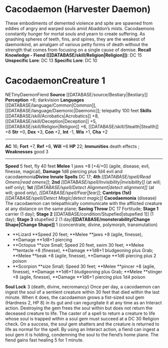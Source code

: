 ﻿---
ac: '39'
alignment: LN
all_resistance: null
burrow_speed: null
charisma: '+5'
climb_speed: null
constitution: '+5'
creature_ability:
- Aging Strikes
- Confusing Gaze
- Envisioning
- Focused Gaze
- Temporal Flurry
- Temporal Reversion
- ''
- Temporal Strike
creature_family: '[[DATABASE/monsterfamily/Aeon|Aeon]]'
description: 'The bythos is a guardian of space and time, and at all times seeks out
  those who misuse planar and temporal magic. A bythos is a roughly humanoid creature
  with four arms and a body made of swirling clouds and mist. Despite its appearance,
  its body feels like dry stone. A bythos seeks out paradoxes caused by irresponsible
  planar or dimensional travelers and repairs breaches where the barriers between
  planes have become thin or damaged. If the mortals responsible remain in the area
  and cannot be convinced to cease their activities, the bythos has no qualms about
  removing them. Using its ability to manipulate time, a bythos might cause an opponent
  to quickly die of old age as time speeds up around them, or cause a target to disappear
  from time and space.<br/><br/><b><u>Recall Knowledge - Monitor</u> ( [[DATABASE/skill/Religion|Religion]]
  )</b>: DC 37<br/><b><u>Unspecific Lore</u></b>: DC 35<br/><b><u>Specific Lore</u></b>:
  DC 32'
dexterity: '+4'
element: null
fly_speed: '35'
fortitude: '+25'
hardness: null
hp: '245'
id: '539'
immunity: null
intelligence: '+7'
land_speed: null
language:
- envisioning
level: '16'
max_speed: '35'
name: Bythos
perception: '+30'
rarity: Uncommon
reflex: '+26'
resistance: null
rus_type_level: null
school: null
sense:
- '[[DATABASE/monsterability/Darkvision|darkvision]]'
size: Large
skill:
- '[[DATABASE/skill/Athletics|Athletics]] +32'
- '[[DATABASE/skill/Arcana|Arcana]] +29'
- '[[DATABASE/skill/Deception|Deception]] +25'
- '[[DATABASE/skill/Intimidation|Intimidation]] +25'
- '[[DATABASE/skill/Nature|Nature]] +30'
- '[[DATABASE/skill/Occultism|Occultism]] +29'
- '[[DATABASE/skill/Religion|Religion]] +30'
- '[[DATABASE/skill/Stealth|Stealth]] +26'
source: '[[DATABASE/source/Bestiary 2|Bestiary 2]]'
speed:
- fly 35 feet
spell:
- '[[DATABASE/spell/Augury|Augury]]'
- '[[DATABASE/spell/Dimensional Anchor|DimensionalAnchor]]'
- '[[DATABASE/spell/Dimensional Lock|Dimensional Lock]]'
- '[[DATABASE/spell/Haste|Haste]]'
- '[[DATABASE/spell/Plane Shift|PlaneShift]]'
- '[[DATABASE/spell/Slow|Slow]]'
- '[[DATABASE/spell/Teleport|Teleport]]'
strength: '+8'
strength_req: '8'
strongest_save:
- Will
swim_speed: null
trait:
- '[[DATABASE/trait/Aeon|Aeon]]'
- '[[DATABASE/trait/Monitor|Monitor]]'
- '[[DATABASE/trait/Uncommon|Uncommon]]'
type: Creature
vision: Darkvision
weakest_save:
- Fortitude
weakness:
- chaotic 15
will: '+30'
wisdom: '+8'

---
# Cacodaemon (Harvester Daemon)

These embodiments of demented violence and spite are spawned from eddies of angry and warped souls amid Abaddon’s mists. Cacodaemons constantly hunger for mortal souls and yearn to create suffering. As gnashing spheres of teeth, fins, and spines, they are the weakest of daemonkind, an amalgam of various petty forms of death without the strength that comes from focusing on a single cause of demise.
**Recall Knowledge - Fiend ([[DATABASE/skill/Religion|Religion]])**: DC 15
**Unspecific Lore**: DC 13
**Specific Lore**: DC 10

# Cacodaemon<span class="item-type">Creature 1</span>

<span class="trait-alignment item-trait">NE</span><span class="trait-size item-trait">Tiny</span><span class="item-trait">Daemon</span><span class="item-trait">Fiend</span>
**Source** [[DATABASE/source/Bestiary|Bestiary]]
**Perception** +6; darkvision
**Languages** [[DATABASE/language/Common|Common]], [[DATABASE/language/Daemonic|Daemonic]]; telepathy 100 feet
**Skills** [[DATABASE/skill/Acrobatics|Acrobatics]] +8, [[DATABASE/skill/Deception|Deception]] +5, [[DATABASE/skill/Religion|Religion]] +6, [[DATABASE/skill/Stealth|Stealth]] +8
**Str** +0, **Dex** +3, **Con** +2, **Int** -1, **Wis** +1, **Cha** +2

---
**AC** 16; **Fort** +7, **Ref** +8, **Will** +6
**HP** 22; **Immunities** death effects
; **Weaknesses** good 3

---
**Speed** 5 feet, fly 40 feet
<span class="in-box-ability">**Melee** <span class="action-icon">1</span> jaws +8 [+4/+0] (agile, disease, evil, finesse, magical), **Damage** 1d8 piercing plus 1d4 evil and cacodaemonia</span>**Divine Innate Spells** DC 17; **4th** _[[DATABASE/spell/Read Omens|read omens]]_; **2nd** _[[DATABASE/spell/Invisibility|invisibility]]_ (at will; self only); **1st** _[[DATABASE/spell/Detect Alignment|detect alignment]]_ (at will; good only), _[[DATABASE/spell/Fear|fear]]_; **Cantrips** **(1st)** _[[DATABASE/spell/Detect Magic|detect magic]]_
<span class="in-box-ability">**Cacodaemonia** (disease) The cacodaemon can telepathically communicate with the afflicted creature at any distance on the same plane; **Saving Throw** DC 17 Fortitude; **Stage 1** carrier (1 day); **Stage 2** [[DATABASE/condition/Stupefied|stupefied 1]] (1 day); **Stage 3** stupefied 2 (1 day)</span><span class="in-box-ability">**[[DATABASE/monsterability/Change Shape|Change Shape]]** <span class="action-icon">1</span> (concentrate, divine, polymorph, transmutation)

* **Lizard **Speed 20 feet; **Melee **jaws +8 (agile, finesse), **Damage **1d8+1 piercing
* **Octopus **size Small; Speed 20 feet, swim 30 feet; **Melee **tentacle +8 (finesse), **Damage **1d8+1 bludgeoning plus Grab; **Melee **beak +8 (agile, finesse), **Damage **1d6 piercing plus 2 poison
* **Scorpion **size Small; Speed 30 feet; **Melee **pincer +8 (agile, finesse), **Damage **1d6+1 bludgeoning plus Grab; **Melee **stinger +8 (agile, finesse), **Damage **1d6+1 piercing plus 1d4 poison

</span><span class="in-box-ability">**Soul Lock** <span class="action-icon">3</span> (death, divine, necromancy) Once per day, a cacodaemon can ingest the soul of a sentient creature within 30 feet that died within the last minute. When it does, the cacodaemon grows a fist-sized soul gem (Hardness 2, HP 8) in its gut and can regurgitate it at any time as an Interact action. Destroying the gem frees the soul within but does not return the deceased creature to life. The caster of a spell to return a creature to life whose soul is trapped within a soul gem must succeed at a DC 30 Religion check. On a success, the soul gem shatters and the creature is returned to life as normal for the spell.
 By using an Interact action, a fiend can ingest a soul gem it is holding, condemning the soul to the fiend’s home plane. The fiend gains fast healing 5 for 1 minute.</span>